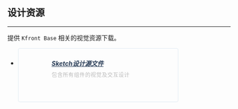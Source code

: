 <style lang="scss">
	@mixin clearFix {
		zoom: 1;
		&:after {
			content: '';
			display: block;
			clear: both;
		}
	}
		ul.dev-list{
			@include clearFix;
			li:nth-child(1) i {
				background: url("../../assets/images/logo-antdesign.png") no-repeat center bottom;
				background-size: 100%;
			}
			li{
				float: left;
				width: 312px;
                height: 72px;
                padding: 24px;
				margin-right: 60px;
				margin-bottom: 30px;
				border: 1px solid #E0EBF3;
				border-radius: 4px;
				i{
					float: left;
					width: 36px;
					height: 36px;
					margin-right: 15px;
					padding-top: 8px;
					>a{
						display: block;
						width: 100%;
						height: 100%;
					}
				}

				div{
					float: left;
					width: 227px;
					h5{
						margin: 0;
						padding: 0;
						font-size: 14px;
						height: 20px;
						line-height: 20px;
                        color: #273B55;
						a{
							font-size: 14px;
							color: #273B55;
							&:link,&:visited,&:hover,&:active{
								font-size: 14px;
								color: #273B55;
							}
						}

					}
					p{
						margin-top: 8px;
						font-size: 12px;
						color: #BBBBBB;
						line-height: 16px;
						letter-spacing: 0.6px;
					}
				}
			}
		}
	</style>

## 设计资源
-------------------
提供 `Kfront Base` 相关的视觉资源下载。


<ul class="dev-list">
	<li>
		<i><a href="" target="_blank"></a></i>
		<div>
			<h5><a href="" target="_blank">Sketch设计源文件</a></h5>
			<p>包含所有组件的视觉及交互设计</p>
		</div>
	</li>
</ul>
